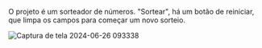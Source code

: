 O projeto é um sorteador de números. "Sortear", há um botão de reiniciar, que limpa os campos para começar um novo sorteio.

![Captura de tela 2024-06-26 093338](https://github.com/noantarre/JSGAMEE/assets/74929513/0adf26f2-5570-47d6-b6b7-a6dce045fea7)
